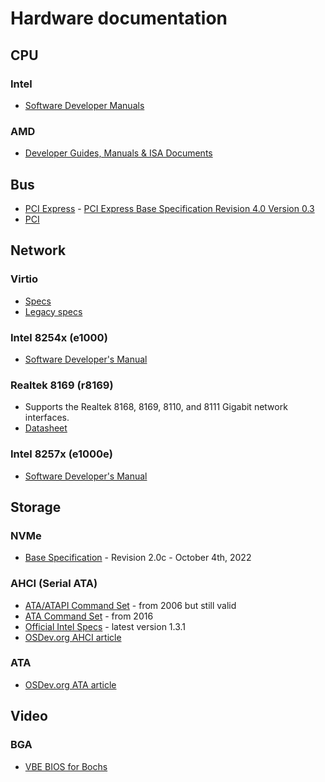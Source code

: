 # Hardware documentation


## CPU


### Intel

* [Software Developer Manuals](http://www.intel.com/content/www/us/en/processors/architectures-software-developer-manuals.html)


### AMD

* [Developer Guides, Manuals & ISA Documents](http://developer.amd.com/resources/developer-guides-manuals/)


## Bus

* [PCI Express](https://osdev.org/PCI_Express) - [PCI Express Base Specification Revision 4.0 Version 0.3](https://astralvx.com/storage/2020/11/PCI_Express_Base_4.0_Rev0.3_February19-2014.pdf)
* [PCI](https://osdev.org/PCI)


## Network


### Virtio

* [Specs](https://docs.oasis-open.org/virtio/virtio/v1.2/virtio-v1.2.pdf)
* [Legacy specs](http://ozlabs.org/~rusty/virtio-spec/virtio-0.9.5.pdf)

### Intel 8254x (e1000)

* [Software Developer's Manual](https://www.intel.com/content/dam/doc/manual/pci-pci-x-family-gbe-controllers-software-dev-manual.pdf)

### Realtek 8169 (r8169)

* Supports the Realtek 8168, 8169, 8110, and 8111 Gigabit network interfaces.
* [Datasheet](http://realtek.info/pdf/rtl8169s.pdf)

### Intel 8257x (e1000e)

* [Software Developer's Manual](https://www.intel.com/content/dam/www/public/us/en/documents/manuals/pcie-gbe-controllers-open-source-manual.pdf?cmdf=PCI%2FPCI-E+Family+of+Gigabit+Ethernet+Controllers+Software+Developer’s+Manual)


## Storage


### NVMe

* [Base Specification](https://nvmexpress.org/wp-content/uploads/NVM-Express-Base-Specification-2.0c-2022.10.04-Ratified.pdf) - Revision 2.0c - October 4th, 2022


### AHCI (Serial ATA)

* [ATA/ATAPI Command Set](http://www.t13.org/documents/uploadeddocuments/docs2006/d1699r3f-ata8-acs.pdf) - from 2006 but still valid
* [ATA Command Set](http://www.t13.org/documents/UploadedDocuments/docs2016/di529r14-ATAATAPI_Command_Set_-_4.pdf) - from 2016
* [Official Intel Specs](http://www.intel.com/content/www/us/en/io/serial-ata/ahci.html) - latest version 1.3.1
* [OSDev.org AHCI article](https://wiki.osdev.org/AHCI)


### ATA

* [OSDev.org ATA article](https://wiki.osdev.org/ATA_PIO_Mode)


## Video


### BGA

* [VBE BIOS for Bochs](http://cvs.savannah.nongnu.org/viewvc/*checkout*/vgabios/vgabios/vbe_display_api.txt)
